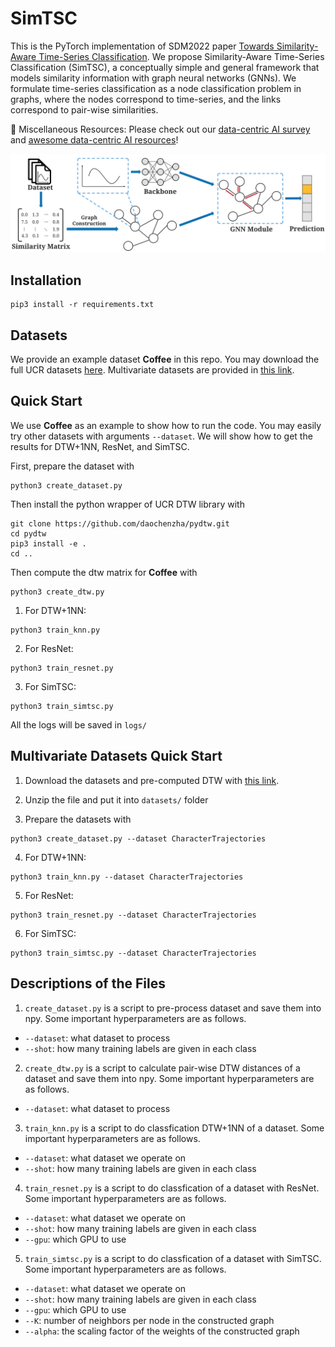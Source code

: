 # SimTSC
This is the PyTorch implementation of SDM2022 paper [Towards Similarity-Aware Time-Series Classification](https://arxiv.org/abs/2201.01413). We propose Similarity-Aware Time-Series Classification (SimTSC), a conceptually simple and general framework that models similarity information with graph neural networks (GNNs). We formulate time-series classification as a node classification problem in graphs, where the nodes correspond to time-series, and the links correspond to pair-wise similarities.

:loudspeaker: Miscellaneous Resources: Please check out our [data-centric AI survey](https://arxiv.org/abs/2303.10158) and [awesome data-centric AI resources](https://github.com/daochenzha/data-centric-AI)!

<img width="800" src="overview.png" alt="overview" />

## Installation
```
pip3 install -r requirements.txt
```

## Datasets
We provide an example dataset **Coffee** in this repo. You may download the full UCR datasets [here](https://www.cs.ucr.edu/~eamonn/time_series_data_2018/). Multivariate datasets are provided in [this link](https://github.com/daochenzha/SimTSC-multivariate-datasets).

## Quick Start
We use **Coffee** as an example to show how to run the code. You may easily try other datasets with arguments `--dataset`. We will show how to get the results for DTW+1NN, ResNet, and SimTSC.

First, prepare the dataset with
```
python3 create_dataset.py
```

Then install the python wrapper of UCR DTW library with
```
git clone https://github.com/daochenzha/pydtw.git
cd pydtw
pip3 install -e .
cd ..
```

Then compute the dtw matrix for **Coffee** with
```
python3 create_dtw.py
```

1. For DTW+1NN:
```
python3 train_knn.py
```

2. For ResNet:
```
python3 train_resnet.py
```

3. For SimTSC:
```
python3 train_simtsc.py
```

All the logs will be saved in `logs/`

## Multivariate Datasets Quick Start
1. Download the datasets and pre-computed DTW with [this link](https://drive.google.com/file/d/1obj8UI_H70PR5haQKQYnYVXyp8x-lWtC/view?usp=sharing).

2. Unzip the file and put it into `datasets/` folder

3. Prepare the datasets with
```
python3 create_dataset.py --dataset CharacterTrajectories
```

4. For DTW+1NN:
```
python3 train_knn.py --dataset CharacterTrajectories
```

5. For ResNet:
```
python3 train_resnet.py --dataset CharacterTrajectories
```

6. For SimTSC:
```
python3 train_simtsc.py --dataset CharacterTrajectories
```

## Descriptions of the Files

1. `create_dataset.py` is a script to pre-process dataset and save them into npy. Some important hyperparameters are as follows.
*   `--dataset`: what dataset to process
*   `--shot`: how many training labels are given in each class

2. `create_dtw.py` is a script to calculate pair-wise DTW distances of a dataset and save them into npy. Some important hyperparameters are as follows.
*   `--dataset`: what dataset to process

3. `train_knn.py` is a script to do classfication DTW+1NN of a dataset. Some important hyperparameters are as follows.
*   `--dataset`: what dataset we operate on
*   `--shot`: how many training labels are given in each class

4. `train_resnet.py` is a script to do classfication of a dataset with ResNet. Some important hyperparameters are as follows.
*   `--dataset`: what dataset we operate on
*   `--shot`: how many training labels are given in each class
*   `--gpu`: which GPU to use

5. `train_simtsc.py` is a script to do classfication of a dataset with SimTSC. Some important hyperparameters are as follows.
*   `--dataset`: what dataset we operate on
*   `--shot`: how many training labels are given in each class
*   `--gpu`: which GPU to use
*   `--K`: number of neighbors per node in the constructed graph
*   `--alpha`: the scaling factor of the weights of the constructed graph

